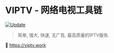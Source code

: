 # VIPTV - 网络电视工具链 
[![Update](https://github.com/viptv-work/iptv/actions/workflows/Update.yml/badge.svg)](https://github.com/viptv-work/iptv/actions/workflows/Update.yml)
> 简单, 强大, 快速, 无广告, 最高质量的IPTV服务.

🔗 https://viptv.work


